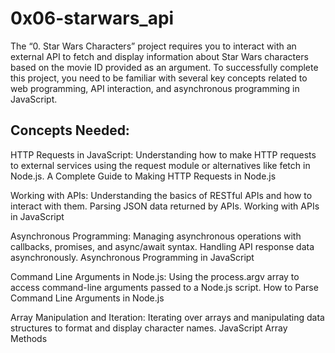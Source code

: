 # 0x06-starwars_api

The “0. Star Wars Characters” project requires you to interact with an external API to fetch and display information about Star Wars characters based on the movie ID provided as an argument. To successfully complete this project, you need to be familiar with several key concepts related to web programming, API interaction, and asynchronous programming in JavaScript.

## Concepts Needed:

HTTP Requests in JavaScript:
Understanding how to make HTTP requests to external services using the request module or alternatives like fetch in Node.js.
A Complete Guide to Making HTTP Requests in Node.js

Working with APIs:
Understanding the basics of RESTful APIs and how to interact with them.
Parsing JSON data returned by APIs.
Working with APIs in JavaScript

Asynchronous Programming:
Managing asynchronous operations with callbacks, promises, and async/await syntax.
Handling API response data asynchronously.
Asynchronous Programming in JavaScript

Command Line Arguments in Node.js:
Using the process.argv array to access command-line arguments passed to a Node.js script.
How to Parse Command Line Arguments in Node.js

Array Manipulation and Iteration:
Iterating over arrays and manipulating data structures to format and display character names.
JavaScript Array Methods
